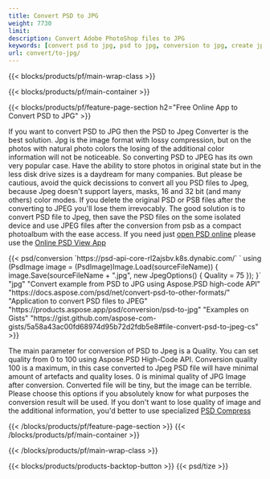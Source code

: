 ```yaml
---
title: Convert PSD to JPG
weight: 7730
limit: 
description: Convert Adobe PhotoShop files to JPG
keywords: [convert psd to jpg, psd to jpg, conversion to jpg, create jpg from psd, print psd as jpg]
url: convert/to-jpg/
---
```


{{< blocks/products/pf/main-wrap-class >}}

{{< blocks/products/pf/main-container >}}

{{< blocks/products/pf/feature-page-section h2="Free Online App to Convert PSD to JPG" >}}
<p>If you want to convert PSD to JPG then the PSD to Jpeg Converter is the best solution. Jpg is the image format with lossy compression, but on the photos with natural photo colors the losing of the additional color information will not be noticeable. So converting PSD to JPEG has its own very popular case. Have the ability to store photos in original state but in the less disk drive sizes is a daydream for many companies. But please be cautious, avoid the quick decissions to convert all you PSD files to Jpeg, because Jpeg doesn't support layers, masks, 16 and 32 bit (and many others) color modes. If you delete the original PSD or PSB files after the converting to JPEG you'll lose them irrevocably. The good solution is to convert PSD file to Jpeg, then save the PSD files on the some isolated device and use JPEG files after the conversion from psb as a compact photoalbum with the ease access. If you need just <a href="/psd/view">open PSD online</a> please use the <a href="/psd/view">Online PSD View App</a></p>
{{< psd/conversion `https://psd-api-core-rl2ajsbv.k8s.dynabic.com/` 
`    using (PsdImage image = (PsdImage)Image.Load(sourceFileName))
    {
        image.Save(sourceFileName + ".jpg",  new JpegOptions() { Quality = 75 });
    }` 
		"jpg" 
"Convert example from PSD to JPG using Aspose.PSD high-code API"  "https://docs.aspose.com/psd/net/convert-psd-to-other-formats/" 
"Application to convert PSD files to JPEG" "https://products.aspose.app/psd/conversion/psd-to-jpg" 
"Examples on Gists" "https://gist.github.com/aspose-com-gists/5a58a43ac00fd68974d95b72d2fdb5e8#file-convert-psd-to-jpeg-cs" >}}
<p>The main parameter for conversion of PSD to Jpeg is a Quality. You can set quality from 0 to 100 using Aspose.PSD High-Code API. Conversion quality 100 is a maximum, in this case converted to Jpeg PSD file will have minimal amount of artefacts and quality loses. 0 is minimal quality of JPG Image after conversion. Converted file will be tiny, but the image can be terrible. Please choose this options if you absolutely know for what purposes the conversion result will be used. If you don't want to lose quality of image and the additional information, you'd better to use specialized <a href="/psd/reduce-size">PSD Compress</a></p>
{{< /blocks/products/pf/feature-page-section >}}
{{< /blocks/products/pf/main-container >}}


{{< /blocks/products/pf/main-wrap-class >}}

{{< blocks/products/products-backtop-button >}}
{{< psd/tize >}}
